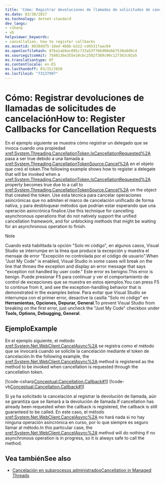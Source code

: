 ```yaml
---
title: 'Cómo: Registrar devoluciones de llamadas de solicitudes de cancelación'
ms.date: 03/30/2017
ms.technology: dotnet-standard
dev_langs:
- csharp
- vb
helpviewer_keywords:
- cancellation, how to register callbacks
ms.assetid: 8838dd75-18ed-4b8b-b322-cd4531faac64
ms.openlocfilehash: 87ba1ab9ac095c733a53f766d00ebb7530a8d9c4
ms.sourcegitcommit: 7588136e355e10cbc2582f389c90c127363c02a5
ms.translationtype: HT
ms.contentlocale: es-ES
ms.lasthandoff: 03/15/2020
ms.locfileid: "73137997"
---
```

# <a name="how-to-register-callbacks-for-cancellation-requests"></a><span data-ttu-id="af706-102">Cómo: Registrar devoluciones de llamadas de solicitudes de cancelación</span><span class="sxs-lookup"><span data-stu-id="af706-102">How to: Register Callbacks for Cancellation Requests</span></span>
<span data-ttu-id="af706-103">En el ejemplo siguiente se muestra cómo registrar un delegado que se invoca cuando una propiedad <xref:System.Threading.CancellationToken.IsCancellationRequested%2A> pasa a ser true debido a una llamada a <xref:System.Threading.CancellationTokenSource.Cancel%2A> en el objeto que creó el token.</span><span class="sxs-lookup"><span data-stu-id="af706-103">The following example shows how to register a delegate that will be invoked when a <xref:System.Threading.CancellationToken.IsCancellationRequested%2A> property becomes true due to a call to <xref:System.Threading.CancellationTokenSource.Cancel%2A> on the object that created the token.</span></span> <span data-ttu-id="af706-104">Use esta técnica para cancelar operaciones asincrónicas que no admiten el marco de cancelación unificado de forma nativa, y para desbloquear métodos que podrían estar esperando que una operación asincrónica finalice.</span><span class="sxs-lookup"><span data-stu-id="af706-104">Use this technique for cancelling asynchronous operations that do not natively support the unified cancellation framework, and for unblocking methods that might be waiting for an asynchronous operation to finish.</span></span>  
  
> [!NOTE]
> <span data-ttu-id="af706-105">Cuando está habilitada la opción "Solo mi código", en algunos casos, Visual Studio se interrumpe en la línea que produce la excepción y muestra el mensaje de error "Excepción no controlada por el código de usuario".</span><span class="sxs-lookup"><span data-stu-id="af706-105">When "Just My Code" is enabled, Visual Studio in some cases will break on the line that throws the exception and display an error message that says "exception not handled by user code."</span></span> <span data-ttu-id="af706-106">Este error es benigno.</span><span class="sxs-lookup"><span data-stu-id="af706-106">This error is benign.</span></span> <span data-ttu-id="af706-107">Puede presionar F5 para continuar y ver el comportamiento de control de excepciones que se muestra en estos ejemplos.</span><span class="sxs-lookup"><span data-stu-id="af706-107">You can press F5 to continue from it, and see the exception-handling behavior that is demonstrated in the examples below.</span></span> <span data-ttu-id="af706-108">Para evitar que Visual Studio se interrumpa con el primer error, desactive la casilla "Solo mi código" en **Herramientas, Opciones, Depurar, General**.</span><span class="sxs-lookup"><span data-stu-id="af706-108">To prevent Visual Studio from breaking on the first error, just uncheck the "Just My Code" checkbox under **Tools, Options, Debugging, General**.</span></span>  
  
## <a name="example"></a><span data-ttu-id="af706-109">Ejemplo</span><span class="sxs-lookup"><span data-stu-id="af706-109">Example</span></span>  
 <span data-ttu-id="af706-110">En el ejemplo siguiente, el método <xref:System.Net.WebClient.CancelAsync%2A> se registra como el método que se invocará cuando se solicite la cancelación mediante el token de cancelación.</span><span class="sxs-lookup"><span data-stu-id="af706-110">In the following example, the <xref:System.Net.WebClient.CancelAsync%2A> method is registered as the method to be invoked when cancellation is requested through the cancellation token.</span></span>  
  
 [!code-csharp[Conceptual.Cancellation.Callback#1](../../../samples/snippets/csharp/VS_Snippets_CLR/conceptual.cancellation.callback/cs/howtoexample1.cs#1)]
 [!code-vb[Conceptual.Cancellation.Callback#1](../../../samples/snippets/visualbasic/VS_Snippets_CLR/conceptual.cancellation.callback/vb/howtoexample1.vb#1)]  
  
 <span data-ttu-id="af706-111">Si ya ha solicitado la cancelación al registrar la devolución de llamada, aún se garantiza que se llamará a la devolución de llamada.</span><span class="sxs-lookup"><span data-stu-id="af706-111">If cancellation has already been requested when the callback is registered, the callback is still guaranteed to be called.</span></span> <span data-ttu-id="af706-112">En este caso, el método <xref:System.Net.WebClient.CancelAsync%2A> no hará nada si no hay ninguna operación asincrónica en curso, por lo que siempre es seguro llamar al método.</span><span class="sxs-lookup"><span data-stu-id="af706-112">In this particular case, the <xref:System.Net.WebClient.CancelAsync%2A> method will do nothing if no asynchronous operation is in progress, so it is always safe to call the method.</span></span>  
  
## <a name="see-also"></a><span data-ttu-id="af706-113">Vea también</span><span class="sxs-lookup"><span data-stu-id="af706-113">See also</span></span>

- [<span data-ttu-id="af706-114">Cancelación en subprocesos administrados</span><span class="sxs-lookup"><span data-stu-id="af706-114">Cancellation in Managed Threads</span></span>](../../../docs/standard/threading/cancellation-in-managed-threads.md)

